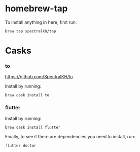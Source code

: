 # homebrew-tap
To install anything in here, first run:
```
brew tap spectralkh/tap
```

# Casks

### to
https://github.com/SpectralKH/to

Install by running:
```
brew cask install to
```

### flutter
Install by running:
```
brew cask install flutter
```

Finally, to see if there are dependencies you need to install, run:
```
flutter doctor
```
